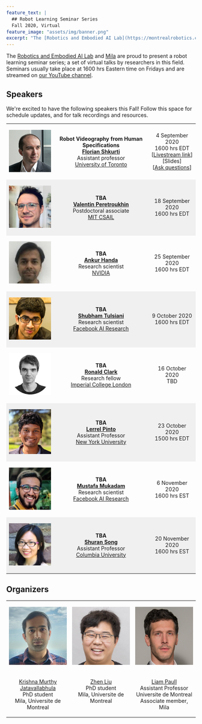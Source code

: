 ```yaml
---
feature_text: |
  ## Robot Learning Seminar Series
  Fall 2020, Virtual
feature_image: "assets/img/banner.png"
excerpt: "The [Robotics and Embodied AI Lab](https://montrealrobotics.ca/) and [Mila](https://mila.quebec/en/) are proud to present a robot learning seminar series; a set of virtual talks by researchers in this field. Seminars usually take place at 1600 hrs Eastern time on Fridays and are streamed on [our YouTube channel](https://www.youtube.com/channel/UCOouaBg4gHIlNvPkJn_8ooA?view_as=subscriber)."
---
```


The [Robotics and Embodied AI Lab](https://montrealrobotics.ca/) and [Mila](https://mila.quebec/en/) are proud to present a robot learning seminar series; a set of virtual talks by researchers in this field. Seminars usually take place at 1600 hrs Eastern time on Fridays and are streamed on [our YouTube channel](https://www.youtube.com/channel/UCOouaBg4gHIlNvPkJn_8ooA).

## Speakers

We're excited to have the following speakers this Fall! Follow this space for schedule updates, and for talk recordings and resources.

<table>
    <!-- Florian Shkurti -->
    <tr valign="middle">
        <td style="width:25%">
            <div class="col-xs-3">
                <p align="center">
                    <img class="people-pic" src="assets/img/florian.jpg">
                </p>
            </div>
        </td>
        <td style="width:50%">
            <p align="center">
                <b>Robot Videography from Human Specifications</b>
                <br>
                <a href="http://www.cs.toronto.edu/~florian/" target="_blank"><b>Florian Shkurti</b></a>
                <br>
                Assistant professor
                <br>
                <a href="http://www.utoronto.ca" target="_blank">University of Toronto</a>
            </p>
        </td>
        <td style="width:25%">
        	<p align="center">
        		4 September 2020
                <br>
                1600 hrs EDT
                <br>
                [<a href="https://youtu.be/i0fPwnVe6zA" target="_blank">Livestream link</a>] [Slides]
                <br>
                [<a href="https://app.sli.do/event/1lyeqt8q/live/questions" target="_blank">Ask questions</a>]
        	</p>
        </td>
    </tr>
    <!-- Valentin Peretroukhin -->
    <tr valign="middle" style="background-color:#f0f0f0">
        <td style="width:25%">
            <div class="col-xs-3">
                <p align="center">
                    <img class="people-pic" src="assets/img/valentin.jpg">
                </p>
            </div>
        </td>
        <td style="width:50%">
            <p align="center">
                <b>TBA</b>
                <br>
                <a href="https://valentinp.com/" target="_blank"><b>Valentin Peretroukhin</b></a>  <br> Postdoctoral associate  <br> <a href="http://groups.csail.mit.edu/rrg/" target="_blank">MIT CSAIL</a>
            </p>
        </td>
        <td style="width:25%">
        	<p align="center">
        		18 September 2020 <br> 1600 hrs EDT
        	</p>
        </td>
    </tr>
    <!-- Ankur Handa -->
    <tr valign="middle">
        <td style="width:25%">
            <div class="col-xs-3">
                <p align="center">
                    <img class="people-pic" src="assets/img/ankur.jpg">
                </p>
            </div>
        </td>
        <td style="width:50%">
            <p align="center">
                <b>TBA</b>
                <br>
                <a href="https://ankurhanda.github.io/" target="_blank"><b>Ankur Handa</b></a>  <br> Research scientist  <br> <a href="https://www.nvidia.com/en-us/research/" target="_blank">NVIDIA</a>
            </p>
        </td>
        <td style="width:25%">
        	<p align="center">
        		25 September 2020 <br> 1600 hrs EDT
        	</p>
        </td>
    </tr>
    <!-- Shubham Tulsiani -->
    <tr valign="middle" style="background-color:#f0f0f0">
        <td style="width:25%">
            <div class="col-xs-3">
                <p align="center">
                    <img class="people-pic" src="assets/img/shubham.jpg">
                </p>
            </div>
        </td>
        <td style="width:50%">
            <p align="center">
                <b>TBA</b>
                <br>
                <a href="https://shubhtuls.github.io/" target="_blank"><b>Shubham Tulsiani</b></a>  <br> Research scientist  <br> <a href="https://research.fb.com/category/facebook-ai-research/" target="_blank">Facebook AI Research</a>
            </p>
        </td>
        <td style="width:25%">
        	<p align="center">
        		9 October 2020 <br> 1600 hrs EDT
        	</p>
        </td>
    </tr>
    <!-- Ronald Clark -->
    <tr valign="middle">
        <td style="width:25%">
            <div class="col-xs-3">
                <p align="center">
                    <img class="people-pic" src="assets/img/ronnie.png">
                </p>
            </div>
        </td>
        <td style="width:50%">
            <p align="center">
                <b>TBA</b>
                <br>
                <a href="https://ronnieclark.co.uk/" target="_blank"><b>Ronald Clark</b></a>  <br> Research fellow  <br> <a href="https://www.imperial.ac.uk/" target="_blank">Imperial College London</a>
            </p>
        </td>
        <td style="width:25%">
            <p align="center">
                16 October 2020 <br> TBD
            </p>
        </td>
    </tr>
    <!-- Lerrel Pinto -->
    <tr valign="middle"  style="background-color:#f0f0f0">
        <td style="width:25%">
            <div class="col-xs-3">
                <p align="center">
                    <img class="people-pic" src="assets/img/lerrel.jpg">
                </p>
            </div>
        </td>
        <td style="width:50%">
            <p align="center">
                <b>TBA</b>
                <br>
                <a href="https://cs.nyu.edu/~lp91/#" target="_blank"><b>Lerrel Pinto</b></a>  <br> Assistant Professor  <br> <a href="https://cs.nyu.edu/home/index.html" target="_blank">New York University</a>
            </p>
        </td>
        <td style="width:25%">
            <p align="center">
                23 October 2020 <br> 1500 hrs EDT
            </p>
        </td>
    </tr>
    <!-- Mustafa Mukadam -->
    <tr valign="middle">
        <td style="width:25%">
            <div class="col-xs-3">
                <p align="center">
                    <img class="people-pic" src="assets/img/mustafa.jpg">
                </p>
            </div>
        </td>
        <td style="width:50%">
            <p align="center">
                <b>TBA</b>
                <br>
                <a href="https://mustafamukadam.com" target="_blank"><b>Mustafa Mukadam</b></a>  <br> Research scientist  <br> <a href="https://research.fb.com/category/facebook-ai-research/" target="_blank">Facebook AI Research</a>
            </p>
        </td>
        <td style="width:25%">
        	<p align="center">
        		6 November 2020 <br> 1600 hrs EST
        	</p>
        </td>
    </tr>
    <!-- Shuran Song -->
    <tr valign="middle" style="background-color:#f0f0f0">
        <td style="width:25%">
            <div class="col-xs-3">
                <p align="center">
                    <img class="people-pic" src="assets/img/shuran.jpg">
                </p>
            </div>
        </td>
        <td style="width:50%">
            <p align="center">
                <b>TBA</b>
                <br>
                <a href="https://shurans.github.io/" target="_blank"><b>Shuran Song</b></a>  <br> Assistant Professor  <br> <a href="https://www.columbia.edu/" target="_blank">Columbia University</a>
            </p>
        </td>
        <td style="width:25%">
        	<p align="center">
        		20 November 2020 <br> 1600 hrs EST
        	</p>
        </td>
    </tr>
</table>


## Organizers

<table>
    <!-- Photos -->
    <tr valign="bottom">
        <td style="width:30%">
            <div class="col-xs-3">
                <p align="center">
                    <img class="people-pic" src="assets/img/krishna.jpg">
                </p>
            </div>
        </td>
        <td style="width:30%">
            <div class="col-xs-3">
                <p align="center">
                    <img class="people-pic" src="assets/img/zhen.jpg">
                </p>
            </div>
        </td>
        <td style="width:30%">
            <div class="col-xs-3">
                <p align="center">
                    <img class="people-pic" src="assets/img/liam.png">
                </p>
            </div>
        </td>
    </tr>
    <!-- Names -->
    <tr valign="top">
        <td style="width:33%">
            <div class="col-xs-3">
                <p align="center">
                    <a href="https://krrish94.github.io/" target="_blank">Krishna Murthy Jatavallabhula</a> <br> PhD student <br> Mila, Universite de Montreal
                </p>
            </div>
        </td>
        <td style="width:33%">
            <div class="col-xs-3">
                <p align="center">
                    <a href="http://itszhen.com/" target="_blank">Zhen Liu</a> <br> PhD student <br> Mila, Universite de Montreal
                </p>
            </div>
        </td>
        <td style="width:33%">
            <div class="col-xs-3">
                <p align="center">
                    <a href="https://liampaull.ca/" target="_blank">Liam Paull</a> <br> Assistant Professor <br> Universite de Montreal <br> Associate member, Mila
                </p>
            </div>
        </td>
    </tr>
</table>
